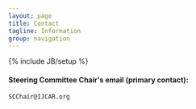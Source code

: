 ```yaml
---
layout: page
title: Contact
tagline: Information
group: navigation
---
```

{% include JB/setup %}


#### Steering Committee Chair's email (primary contact):

	SCChair@IJCAR.org